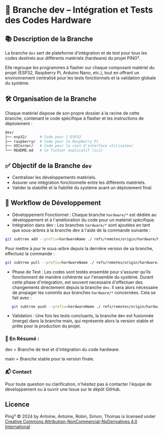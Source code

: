 # 🚀 Branche dev – Intégration et Tests des Codes Hardware
## 📚 Description de la Branche
La branche ```dev``` sert de plateforme d'intégration et de test pour tous les codes destinés aux différents matériels (hardware) du projet PING².

Elle regroupe les programmes à flasher sur chaque composant matériel du projet (ESP32, Raspberry Pi, Arduino Nano, etc.), tout en offrant un environnement centralisé pour les tests fonctionnels et la validation globale du système.

## 🛠️ Organisation de la Branche
Chaque matériel dispose de son propre dossier à la racine de cette branche, contenant le code spécifique à flasher et les instructions de déploiement :

```bash
dev/
├── esp32/      # Code pour l'ESP32
├── raspberry/  # Code pour le Raspberry Pi
├── UICorner/   # Code pour le coin d'interface utilisateur
└── README.md   # Ce fichier explicatif (ici)
```

## ✅ Objectif de la Branche ```dev```
- Centraliser les développements matériels.
- Assurer une intégration fonctionnelle entre les différents matériels.
- Valider la stabilité et la fiabilité du système avant un déploiement final.
  
## 🔄 Workflow de Développement
- Développement Fonctionnel : Chaque branche ```hardware/*``` est dédiée au développement et à l'amélioration du code pour un matériel spécifique.
- Intégration dans dev : Les branches ```hardware/*``` sont ajoutées en tant que sous-arbres à la branche dev à l'aide de la commande suivante :
 ```bash
git subtree add --prefix=hardwareName ./ refs/remotes/origin/hardware/hardwareName
```
Pour mettre à jour le sous-arbre depuis la dernière version de sa branche, effectuez la commande :
 ```bash
git subtree pull --prefix=hardwareName ./ refs/remotes/origin/hardware/hardwareName
```
- Phase de Test : Les codes sont testés ensemble pour s'assurer qu'ils fonctionnent de manière cohérente sur l'ensemble du système. Durant cette phase d'integration, est souvent necessaire d'effectuer des changements directement depuis la branche `dev`. Il sera alors nécessaire de propager les commits aux branches ```hardware/*``` concernées. Cela se fait avec :
```bash
   git subtree push --prefix=hardwareName ./ refs/remotes/origin/hardware/hardwareName
```
- Validation : Une fois les tests concluants, la branche dev est fusionnée (merge) dans la branche main, qui représente alors la version stable et prête pour la production du projet.

### 🎯 En Résumé :
dev = Branche de test et d'intégration du code hardware.

main = Branche stable pour la version finale.


### 📬 Contact
Pour toute question ou clarification, n'hésitez pas à contacter l'équipe de développement ou à ouvrir une Issue sur le dépôt GitHub.

## Licence

Ping² © 2024 by Antoine, Antoine, Robin, Simon, Thomas is licensed under [Creative Commons Attribution-NonCommercial-NoDerivatives 4.0 International](https://creativecommons.org/licenses/by-nc-nd/4.0/)
